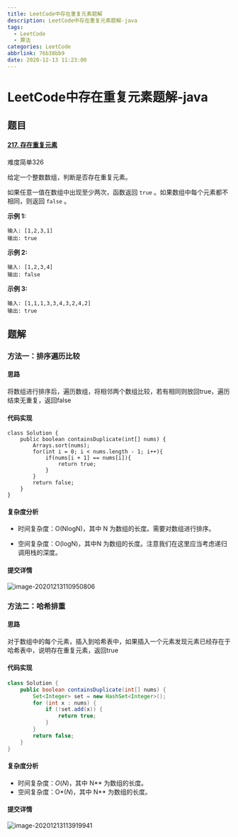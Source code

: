 ```yaml
---
title: LeetCode中存在重复元素题解
description: LeetCode中存在重复元素题解-java
tags:
  - LeetCode
  - 算法
categories: LeetCode
abbrlink: 76b38bb9
date: 2020-12-13 11:23:00
---
```


#  LeetCode中存在重复元素题解-java

## 题目

#### [217. 存在重复元素](https://leetcode-cn.com/problems/contains-duplicate/)

难度简单326

给定一个整数数组，判断是否存在重复元素。

如果任意一值在数组中出现至少两次，函数返回 `true` 。如果数组中每个元素都不相同，则返回 `false` 。

 

**示例 1:**

```
输入: [1,2,3,1]
输出: true
```

**示例 2:**

```
输入: [1,2,3,4]
输出: false
```

**示例 3:**

```
输入: [1,1,1,3,3,4,3,2,4,2]
输出: true
```

## 题解

### 方法一：排序遍历比较

#### 思路

将数组进行排序后，遍历数组，将相邻两个数组比较，若有相同则放回true，遍历结束无重复，返回false



#### 代码实现

```
class Solution {
    public boolean containsDuplicate(int[] nums) {
        Arrays.sort(nums);
        for(int i = 0; i < nums.length - 1; i++){
            if(nums[i + 1] == nums[i]){
                return true;
            }
        }
        return false;
    }
}
```



#### 复杂度分析

- 时间复杂度：O(NlogN)，其中 N 为数组的长度。需要对数组进行排序。


- 空间复杂度：O(logN)，其中N 为数组的长度。注意我们在这里应当考虑递归调用栈的深度。




#### 提交详情

![image-20201213110950806](https://gitee.com/happyzm/images/raw/master/image-20201213110950806.png)

### 方法二：哈希排重

#### 思路

对于数组中的每个元素，插入到哈希表中，如果插入一个元素发现元素已经存在于哈希表中，说明存在重复元素，返回true

#### 代码实现

```java
class Solution {
    public boolean containsDuplicate(int[] nums) {
        Set<Integer> set = new HashSet<Integer>();
        for (int x : nums) {
            if (!set.add(x)) {
                return true;
            }
        }
        return false;
    }
}

```



#### 复杂度分析

- 时间复杂度：*O*(*N*)，其中 N** 为数组的长度。
- 空间复杂度：O*(*N*)，其中 N** 为数组的长度。

#### 提交详情

![image-20201213113919941](https://gitee.com/happyzm/images/raw/master/image-20201213113919941.png)